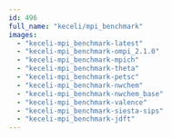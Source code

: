 ```yaml
---
id: 496
full_name: "keceli/mpi_benchmark"
images: 
  - "keceli-mpi_benchmark-latest"
  - "keceli-mpi_benchmark-ompi_2.1.0"
  - "keceli-mpi_benchmark-mpich"
  - "keceli-mpi_benchmark-theta"
  - "keceli-mpi_benchmark-petsc"
  - "keceli-mpi_benchmark-nwchem"
  - "keceli-mpi_benchmark-nwchem_base"
  - "keceli-mpi_benchmark-valence"
  - "keceli-mpi_benchmark-siesta-sips"
  - "keceli-mpi_benchmark-jdft"
---
```


